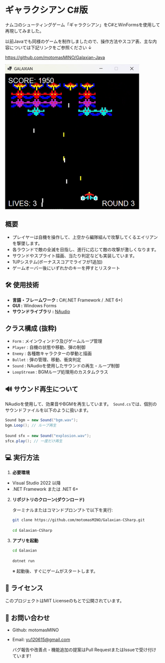 # ギャラクシアン C#版
ナムコのシューティングゲーム「ギャラクシアン」をC#とWinFormsを使用して再現してみました。

以前Javaでも同様のゲームを制作しましたので、操作方法やスコア表、主な内容については下記リンクをご参照ください ↓

https://github.com/motomasMINO/Galaxian-Java

![スクショ](Screenshot.png)

## 概要
- プレイヤーは自機を操作して、上空から編隊組んで攻撃してくるエイリアンを撃墜します。
- 各ラウンドで敵の全滅を目指し、進行に応じて敵の攻撃が激しくなります。
- サウンドやスプライト描画、当たり判定なども実装しています。
- 1UPシステム(ボーナススコアでライフが1追加)
- ゲームオーバー後にいずれかのキーを押すとリスタート

## 🛠️ 使用技術
- **言語・フレームワーク :** C#(.NET Framework /  .NET 6+)
- **GUI :** Windows Forms
- **サウンドライブラリ :** [NAudio](https://github.com/naudio/NAudio)

## クラス構成 (抜粋)
- `Form` : メインウィンドウ及びゲームループ管理
- `Player` : 自機の状態や移動、弾の制御
- `Enemy` : 各種敵キャラクターの挙動と描画
- `Bullet` : 弾の管理、移動、衝突判定
- `Sound` : NAudioを使用したサウンドの再生・ループ制御
- `LoopStream` : BGMループ処理用のカスタムクラス

## 🔊 サウンド再生について
NAudioを使用して、効果音やBGMを再生しています。　`Sound.cs`では、個別のサウンドファイルを以下のように扱います。

```csharp
Sound bgm = new Sound("bgm.wav");
bgm.Loop(); // ループ再生

Sound sfx = new Sound("explosion.wav");
sfcx.play(); // 一度だけ再生
```

## 💻 実行方法
1. **必要環境**
- Visual Studio 2022 以降
- .NET Framework または .NET 6+

2. **リポジトリのクローン(ダウンロード)**
   
   ターミナルまたはコマンドプロンプトで以下を実行:
   ```sh
   git clone https://github.com/motomasMINO/Galaxian-CSharp.git

   cd Galaxian-CSharp

3. **アプリを起動**
   ```sh
   cd Galaxian

   dotnet run
   ```
   ※ 起動後、すぐにゲームがスタートします。

## 📜 ライセンス
このプロジェクトはMIT Licenseのもとで公開されています。

## 📧 お問い合わせ
- Github: motomasMINO
- Email: yu120615@gmail.com

  バグ報告や改善点・機能追加の提案はPull RequestまたはIssueで受け付けています!
  
